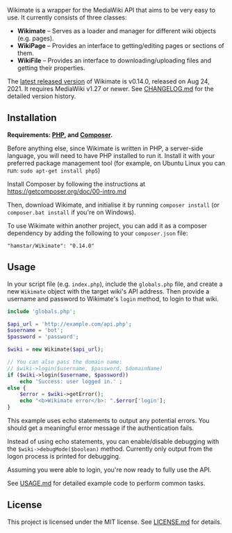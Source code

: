 Wikimate is a wrapper for the MediaWiki API that aims to be very easy to use.
It currently consists of three classes:

* **Wikimate** – Serves as a loader and manager for different wiki objects (e.g. pages).
* **WikiPage** – Provides an interface to getting/editing pages or sections of them.
* **WikiFile** – Provides an interface to downloading/uploading files and getting their properties.

The [latest released version](https://github.com/hamstar/Wikimate/releases) of Wikimate
is v0.14.0, released on Aug 24, 2021. It requires MediaWiki v1.27 or newer.
See [CHANGELOG.md](CHANGELOG.md) for the detailed version history.

## Installation

**Requirements: [PHP](http://php.net), and [Composer](http://getcomposer.org).**

Before anything else, since Wikimate is written in PHP, a server-side language,
you will need to have PHP installed to run it. Install it with your preferred
package management tool (for example, on Ubuntu Linux you can run:
`sudo apt-get install php5`)

Install Composer by following the instructions at https://getcomposer.org/doc/00-intro.md

Then, download Wikimate, and initialise it by running `composer install` (or
`composer.bat install` if you're on Windows).

To use Wikimate within another project, you can add it as a composer dependency
by adding the following to your `composer.json` file:

    "hamstar/Wikimate": "0.14.0"

## Usage

In your script file (e.g. `index.php`), include the `globals.php` file,
and create a new `Wikimate` object with the target wiki's API address.
Then provide a username and password to Wikimate's `login` method,
to login to that wiki.

```php
include 'globals.php';

$api_url = 'http://example.com/api.php';
$username = 'bot';
$password = 'password';

$wiki = new Wikimate($api_url);

// You can also pass the domain name:
// $wiki->login($username, $password, $domainName)
if ($wiki->login($username, $password))
	echo 'Success: user logged in.' ;
else {
	$error = $wiki->getError();
	echo "<b>Wikimate error</b>: ".$error['login'];
}
```

This example uses echo statements to output any potential errors.
You should get a meaningful error message if the authentication fails.

Instead of using echo statements, you can enable/disable debugging
with the `$wiki->debugMode($boolean)` method.
Currently only output from the logon process is printed for debugging.

Assuming you were able to login, you're now ready to fully use the API.

See [USAGE.md](USAGE.md) for detailed example code to perform common tasks.

## License

This project is licensed under the MIT license.
See [LICENSE.md](LICENSE.md) for details.
